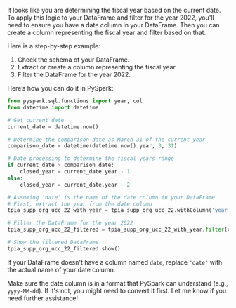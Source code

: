 It looks like you are determining the fiscal year based on the current date. To apply this logic to your DataFrame and filter for the year 2022, you'll need to ensure you have a date column in your DataFrame. Then you can create a column representing the fiscal year and filter based on that.

Here is a step-by-step example:

1. Check the schema of your DataFrame.
2. Extract or create a column representing the fiscal year.
3. Filter the DataFrame for the year 2022.

Here’s how you can do it in PySpark:

```python
from pyspark.sql.functions import year, col
from datetime import datetime

# Get current date
current_date = datetime.now()

# Determine the comparison date as March 31 of the current year
comparison_date = datetime(datetime.now().year, 3, 31)

# Date processing to determine the fiscal years range
if current_date > comparison_date:
    closed_year = current_date.year - 1
else:
    closed_year = current_date.year - 2

# Assuming 'date' is the name of the date column in your DataFrame
# First, extract the year from the date column
tpia_supp_org_ucc_22_with_year = tpia_supp_org_ucc_22.withColumn('year', year(tpia_supp_org_ucc_22['date']))

# Filter the DataFrame for the year 2022
tpia_supp_org_ucc_22_filtered = tpia_supp_org_ucc_22_with_year.filter(col('year') == 2022)

# Show the filtered DataFrame
tpia_supp_org_ucc_22_filtered.show()
```

If your DataFrame doesn't have a column named `date`, replace `'date'` with the actual name of your date column.

Make sure the date column is in a format that PySpark can understand (e.g., `yyyy-MM-dd`). If it's not, you might need to convert it first. Let me know if you need further assistance!
